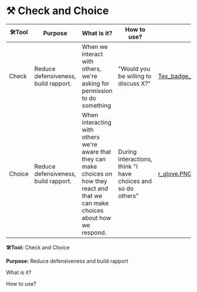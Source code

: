 # ⚒ Check and Choice

<table data-view="cards" data-full-width="true"><thead><tr><th>🛠Tool</th><th>Purpose</th><th>What is it?</th><th>How to use?</th><th data-hidden data-card-cover data-type="files"></th></tr></thead><tbody><tr><td>Check</td><td>Reduce defensiveness, build rapport.</td><td>When we interact with others, we're asking for permission to do something</td><td>"Would you be willing to discuss X?"</td><td><a href="../.gitbook/assets/Tex_badge_18.png">Tex_badge_18.png</a></td></tr><tr><td>Choice</td><td>Reduce defensiveness, build rapport.</td><td>When interacting with others we're aware that they can make choices on how they react and that we can make choices about how we respond.</td><td>During interactions, think "I have choices and so do others"</td><td><a href="../.gitbook/assets/r_glove.PNG">r_glove.PNG</a></td></tr></tbody></table>

**🛠Tool:** Check and Choice

**Purpose:** Reduce defensiveness and build rapport

What is it?



How to use?
